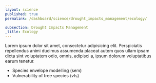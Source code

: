 ```yaml
---
layout: science
published: true
permalink: /dashboard/science/drought_impacts_management/ecology/

subsection: Drought Impacts Management
_title: Ecology
---
```


Lorem ipsum dolor sit amet, consectetur adipisicing elit. Perspiciatis repellendus animi ducimus assumenda placeat autem quos ullam ipsam dicta sint voluptatem odio, omnis, adipisci a, ipsum dolorum voluptatibus earum tenetur.

* Species envelope modelling (sem)
* Vulnerability of tree species (vts)